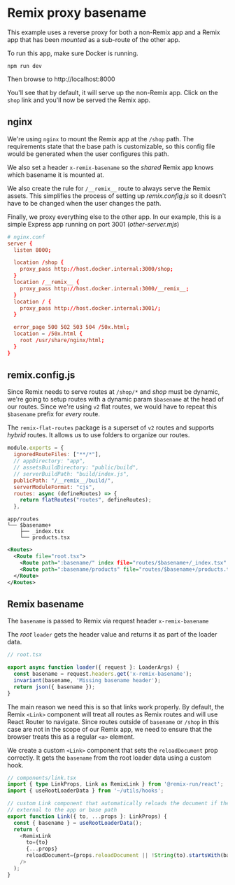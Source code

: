 # Remix proxy basename

This example uses a reverse proxy for both a non-Remix app and a Remix app that
has been *mounted* as a sub-route of the other app.

To run this app, make sure Docker is running.
```shell
npm run dev
```
Then browse to http://localhost:8000

You'll see that by default, it will serve up the non-Remix app. Click on the `shop` link and you'll now be served the Remix app.

## nginx
We're using `nginx` to mount the Remix app at the `/shop` path. The requirements state that the base path is customizable, so this config file would be generated when the user configures this path.

We also set a header `x-remix-basename` so the *shared* Remix app knows which basename it is mounted at.

We also create the rule for `/__remix__` route to always serve the Remix assets. This
simplifies the process of setting up *remix.config.js* so it doesn't have to be changed
when the user changes the path.

Finally, we proxy everything else to the other app. In our example, this is a simple
Express app running on port 3001 (*other-server.mjs*)


```conf
# nginx.conf
server {
  listen 8000;

  location /shop {
    proxy_pass http://host.docker.internal:3000/shop;
  }
  location /__remix__ {
    proxy_pass http://host.docker.internal:3000/__remix__;
  }
  location / {
    proxy_pass http://host.docker.internal:3001/;
  }

  error_page 500 502 503 504 /50x.html;
  location = /50x.html {
    root /usr/share/nginx/html;
  }
}
```
## remix.config.js

Since Remix needs to serve routes at `/shop/*` and *shop* must be dynamic, we're going to setup routes with a dynamic param `$basename` at the head of our routes. Since we're using `v2` flat routes, we would have to repeat this `$basename` prefix for *every* route.

The `remix-flat-routes` package is a superset of `v2` routes and supports *hybrid* routes. It allows us to use folders to organize our routes.

```js
module.exports = {
  ignoredRouteFiles: ["**/*"],
  // appDirectory: "app",
  // assetsBuildDirectory: "public/build",
  // serverBuildPath: "build/index.js",
  publicPath: "/__remix__/build/",
  serverModuleFormat: "cjs",
  routes: async (defineRoutes) => {
    return flatRoutes("routes", defineRoutes);
  },

```
```
app/routes
└── $basename+
    ├── _index.tsx
    └── products.tsx
```
```xml
<Routes>
  <Route file="root.tsx">
    <Route path=":basename/" index file="routes/$basename+/_index.tsx" />
    <Route path=":basename/products" file="routes/$basename+/products.tsx" />
  </Route>
</Routes>
```

## Remix basename
The `basename` is passed to Remix via request header `x-remix-basename`

The *root* `loader` gets the header value and returns it as part of the loader data.
```ts
// root.tsx

export async function loader({ request }: LoaderArgs) {
  const basename = request.headers.get('x-remix-basename');
  invariant(basename, 'Missing basename header');
  return json({ basename });
}
```
The main reason we need this is so that links work properly. By default, the Remix `<Link>` component will treat all routes as Remix routes and will use React Router to navigate. Since routes outside of `basename` or `/shop` in this case are not in the scope of our Remix app, we need to ensure that the browser treats this as a regular `<a>` element.

We create a custom `<Link>` component that sets the `reloadDocument` prop correctly. It gets the `basename` from the root loader data using a custom hook.
```ts
// components/link.tsx
import { type LinkProps, Link as RemixLink } from '@remix-run/react';
import { useRootLoaderData } from '~/utils/hooks';

// custom Link component that automatically reloads the document if the link is
// external to the app or base path
export function Link({ to, ...props }: LinkProps) {
  const { basename } = useRootLoaderData();
  return (
    <RemixLink
      to={to}
      {...props}
      reloadDocument={props.reloadDocument || !String(to).startsWith(basename)}
    />
  );
}
```
